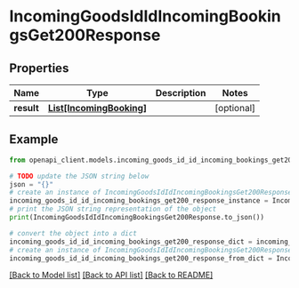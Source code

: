 # IncomingGoodsIdIdIncomingBookingsGet200Response


## Properties

Name | Type | Description | Notes
------------ | ------------- | ------------- | -------------
**result** | [**List[IncomingBooking]**](IncomingBooking.md) |  | [optional] 

## Example

```python
from openapi_client.models.incoming_goods_id_id_incoming_bookings_get200_response import IncomingGoodsIdIdIncomingBookingsGet200Response

# TODO update the JSON string below
json = "{}"
# create an instance of IncomingGoodsIdIdIncomingBookingsGet200Response from a JSON string
incoming_goods_id_id_incoming_bookings_get200_response_instance = IncomingGoodsIdIdIncomingBookingsGet200Response.from_json(json)
# print the JSON string representation of the object
print(IncomingGoodsIdIdIncomingBookingsGet200Response.to_json())

# convert the object into a dict
incoming_goods_id_id_incoming_bookings_get200_response_dict = incoming_goods_id_id_incoming_bookings_get200_response_instance.to_dict()
# create an instance of IncomingGoodsIdIdIncomingBookingsGet200Response from a dict
incoming_goods_id_id_incoming_bookings_get200_response_from_dict = IncomingGoodsIdIdIncomingBookingsGet200Response.from_dict(incoming_goods_id_id_incoming_bookings_get200_response_dict)
```
[[Back to Model list]](../README.md#documentation-for-models) [[Back to API list]](../README.md#documentation-for-api-endpoints) [[Back to README]](../README.md)


